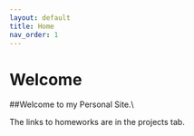 ```yaml
---
layout: default
title: Home
nav_order: 1
---
```


# Welcome

##Welcome to my Personal Site.\


The links to homeworks are in the projects tab.
